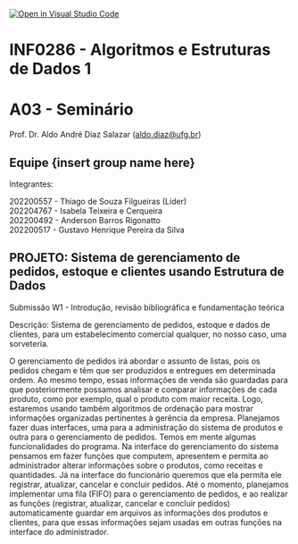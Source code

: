 [![Open in Visual Studio Code](https://classroom.github.com/assets/open-in-vscode-c66648af7eb3fe8bc4f294546bfd86ef473780cde1dea487d3c4ff354943c9ae.svg)](https://classroom.github.com/online_ide?assignment_repo_id=9844904&assignment_repo_type=AssignmentRepo)
# INF0286 - Algoritmos e Estruturas de Dados 1
# A03 - Seminário

Prof. Dr. Aldo André Díaz Salazar (aldo.diaz@ufg.br)

## Equipe {insert group name here}
Integrantes:

202200557 - Thiago de Souza Filgueiras (Líder)  
202204767 - Isabela Teixeira e Cerqueira  
202200492 - Anderson Barros Rigonatto  
202200517 - Gustavo Henrique Pereira da Silva  


## PROJETO: Sistema de gerenciamento de pedidos, estoque e clientes usando Estrutura de Dados  

Submissão W1 - Introdução, revisão bibliográfica e fundamentação teórica  
  
Descrição: Sistema de gerenciamento de pedidos, estoque e dados de clientes, para um estabelecimento comercial qualquer, no nosso caso, uma sorveteria.
	
   O gerenciamento de pedidos irá abordar o assunto de listas, pois os pedidos chegam e têm que ser produzidos e entregues em determinada ordem. Ao mesmo tempo, essas informações de venda são guardadas para que posteriormente possamos analisar e comparar informações de cada produto, como por exemplo, qual o produto com maior receita. Logo, estaremos usando também algoritmos de ordenação para mostrar informações organizadas pertinentes à gerência da empresa.
   Planejamos fazer duas interfaces, uma para a administração do sistema de produtos e outra para o gerenciamento de pedidos. Temos em mente algumas funcionalidades do programa. Na interface do gerenciamento do sistema pensamos em fazer funções que computem, apresentem e permita ao administrador alterar informações sobre o produtos, como receitas e quantidades. Já na interface do funcionário queremos que ela permita ele registrar, atualizar, cancelar e concluir pedidos.
   Até o momento, planejamos implementar uma fila (FIFO) para o gerenciamento de pedidos, e ao realizar as funções (registrar, atualizar, cancelar e concluir pedidos) automaticamente guardar em arquivos as informações dos produtos e clientes, para que essas informações sejam usadas em outras funções na interface do administrador.

